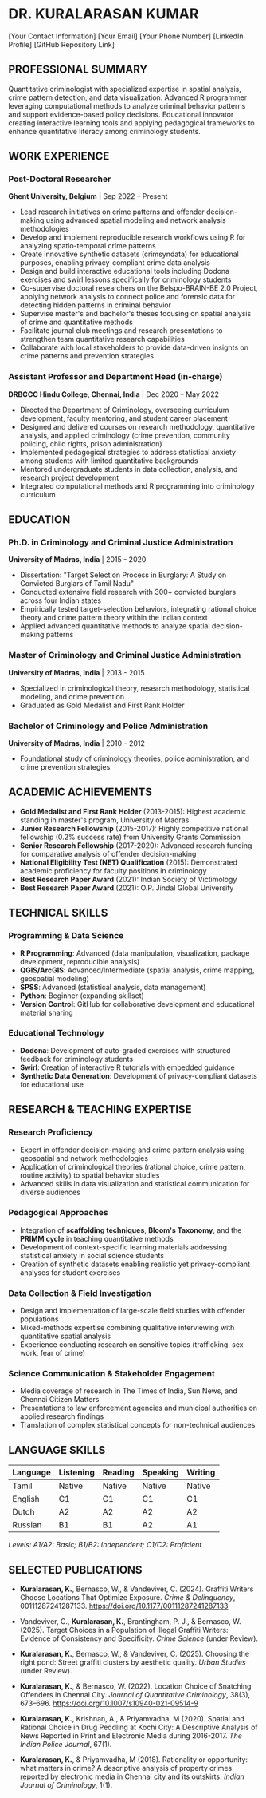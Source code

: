 # DR. KURALARASAN KUMAR
[Your Contact Information]
[Your Email]
[Your Phone Number]
[LinkedIn Profile]
[GitHub Repository Link]

## PROFESSIONAL SUMMARY
Quantitative criminologist with specialized expertise in spatial analysis, crime pattern detection, and data visualization. Advanced R programmer leveraging computational methods to analyze criminal behavior patterns and support evidence-based policy decisions. Educational innovator creating interactive learning tools and applying pedagogical frameworks to enhance quantitative literacy among criminology students.

## WORK EXPERIENCE

### Post-Doctoral Researcher
**Ghent University, Belgium** | Sep 2022 – Present
* Lead research initiatives on crime patterns and offender decision-making using advanced spatial modeling and network analysis methodologies
* Develop and implement reproducible research workflows using R for analyzing spatio-temporal crime patterns
* Create innovative synthetic datasets (crimsyndata) for educational purposes, enabling privacy-compliant crime data analysis
* Design and build interactive educational tools including Dodona exercises and swirl lessons specifically for criminology students
* Co-supervise doctoral researchers on the Belspo-BRAIN-BE 2.0 Project, applying network analysis to connect police and forensic data for detecting hidden patterns in criminal behavior
* Supervise master's and bachelor's theses focusing on spatial analysis of crime and quantitative methods
* Facilitate journal club meetings and research presentations to strengthen team quantitative research capabilities
* Collaborate with local stakeholders to provide data-driven insights on crime patterns and prevention strategies

### Assistant Professor and Department Head (in-charge)
**DRBCCC Hindu College, Chennai, India** | Dec 2020 – May 2022
* Directed the Department of Criminology, overseeing curriculum development, faculty mentoring, and student career placement
* Designed and delivered courses on research methodology, quantitative analysis, and applied criminology (crime prevention, community policing, child rights, prison administration)
* Implemented pedagogical strategies to address statistical anxiety among students with limited quantitative backgrounds
* Mentored undergraduate students in data collection, analysis, and research project development
* Integrated computational methods and R programming into criminology curriculum

## EDUCATION

### Ph.D. in Criminology and Criminal Justice Administration
**University of Madras, India** | 2015 - 2020
* Dissertation: "Target Selection Process in Burglary: A Study on Convicted Burglars of Tamil Nadu"
* Conducted extensive field research with 300+ convicted burglars across four Indian states
* Empirically tested target-selection behaviors, integrating rational choice theory and crime pattern theory within the Indian context
* Applied advanced quantitative methods to analyze spatial decision-making patterns

### Master of Criminology and Criminal Justice Administration
**University of Madras, India** | 2013 - 2015
* Specialized in criminological theory, research methodology, statistical modeling, and crime prevention
* Graduated as Gold Medalist and First Rank Holder

### Bachelor of Criminology and Police Administration
**University of Madras, India** | 2010 - 2012
* Foundational study of criminology theories, police administration, and crime prevention strategies

## ACADEMIC ACHIEVEMENTS

* **Gold Medalist and First Rank Holder** (2013-2015): Highest academic standing in master's program, University of Madras
* **Junior Research Fellowship** (2015-2017): Highly competitive national fellowship (0.2% success rate) from University Grants Commission
* **Senior Research Fellowship** (2017-2020): Advanced research funding for comparative analysis of offender decision-making
* **National Eligibility Test (NET) Qualification** (2015): Demonstrated academic proficiency for faculty positions in criminology
* **Best Research Paper Award** (2021): Indian Society of Victimology
* **Best Research Paper Award** (2021): O.P. Jindal Global University

## TECHNICAL SKILLS

### Programming & Data Science
* **R Programming**: Advanced (data manipulation, visualization, package development, reproducible analysis)
* **QGIS/ArcGIS**: Advanced/Intermediate (spatial analysis, crime mapping, geospatial modeling)
* **SPSS**: Advanced (statistical analysis, data management)
* **Python**: Beginner (expanding skillset)
* **Version Control**: GitHub for collaborative development and educational material sharing

### Educational Technology
* **Dodona**: Development of auto-graded exercises with structured feedback for criminology students
* **Swirl**: Creation of interactive R tutorials with embedded guidance
* **Synthetic Data Generation**: Development of privacy-compliant datasets for educational use

## RESEARCH & TEACHING EXPERTISE

### Research Proficiency
* Expert in offender decision-making and crime pattern analysis using geospatial and network methodologies
* Application of criminological theories (rational choice, crime pattern, routine activity) to spatial behavior studies
* Advanced skills in data visualization and statistical communication for diverse audiences

### Pedagogical Approaches
* Integration of **scaffolding techniques**, **Bloom's Taxonomy**, and the **PRIMM cycle** in teaching quantitative methods
* Development of context-specific learning materials addressing statistical anxiety in social science students
* Creation of synthetic datasets enabling realistic yet privacy-compliant analyses for student exercises

### Data Collection & Field Investigation
* Design and implementation of large-scale field studies with offender populations
* Mixed-methods expertise combining qualitative interviewing with quantitative spatial analysis
* Experience conducting research on sensitive topics (trafficking, sex work, fear of crime)

### Science Communication & Stakeholder Engagement
* Media coverage of research in The Times of India, Sun News, and Chennai Citizen Matters
* Presentations to law enforcement agencies and municipal authorities on applied research findings
* Translation of complex statistical concepts for non-technical audiences

## LANGUAGE SKILLS

| Language | Listening | Reading | Speaking | Writing |
|----------|-----------|---------|----------|---------|
| Tamil    | Native    | Native  | Native   | Native  |
| English  | C1        | C1      | C1       | C1      |
| Dutch    | A2        | A2      | A2       | A2      |
| Russian  | B1        | B1      | A2       | A1      |

*Levels: A1/A2: Basic; B1/B2: Independent; C1/C2: Proficient*

## SELECTED PUBLICATIONS

* **Kuralarasan, K.**, Bernasco, W., & Vandeviver, C. (2024). Graffiti Writers Choose Locations That Optimize Exposure. *Crime & Delinquency*, 00111287241287133. https://doi.org/10.1177/00111287241287133

* Vandeviver, C., **Kuralarasan, K.**, Brantingham, P. J., & Bernasco, W. (2025). Target Choices in a Population of Illegal Graffiti Writers: Evidence of Consistency and Specificity. *Crime Science* (under Review).

* **Kuralarasan, K.**, Bernasco, W., & Vandeviver, C. (2025). Choosing the right pond: Street graffiti clusters by aesthetic quality. *Urban Studies* (under Review).

* **Kuralarasan, K.**, & Bernasco, W. (2022). Location Choice of Snatching Offenders in Chennai City. *Journal of Quantitative Criminology*, 38(3), 673–696. https://doi.org/10.1007/s10940-021-09514-9

* **Kuralarasan, K.**, Krishnan, A., & Priyamvadha, M (2020). Spatial and Rational Choice in Drug Peddling at Kochi City: A Descriptive Analysis of News Reported in Print and Electronic Media during 2016-2017. *The Indian Police Journal*, 67(1).

* **Kuralarasan, K.**, & Priyamvadha, M (2018). Rationality or opportunity: what matters in crime? A descriptive analysis of property crimes reported by electronic media in Chennai city and its outskirts. *Indian Journal of Criminology*, 1(1).